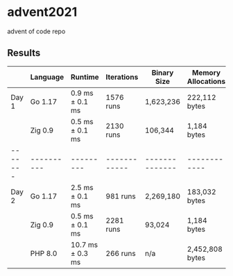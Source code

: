 # advent2021
advent of code repo

## Results

|       | Language | Runtime | Iterations |  Binary Size | Memory Allocations |
|-------|----------|---------|------------|--------------|------------|
| Day 1 | Go 1.17 | 0.9 ms ±   0.1 ms | 1576 runs | 1,623,236 | 222,112 bytes |
|       | Zig 0.9 | 0.5 ms ±   0.1 ms | 2130 runs | 106,344 | 1,184 bytes |
|-------|----------|---------|------------|--------------|------------|
| Day 2 | Go 1.17 | 2.5 ms ±   0.1 ms | 981 runs | 2,269,180 | 183,032 bytes |
|       | Zig 0.9 | 0.5 ms ±   0.1 ms | 2281 runs | 93,024 | 1,184 bytes |
|       | PHP 8.0 | 10.7 ms ±   0.3 ms | 266 runs | n/a | 2,452,808 bytes |


